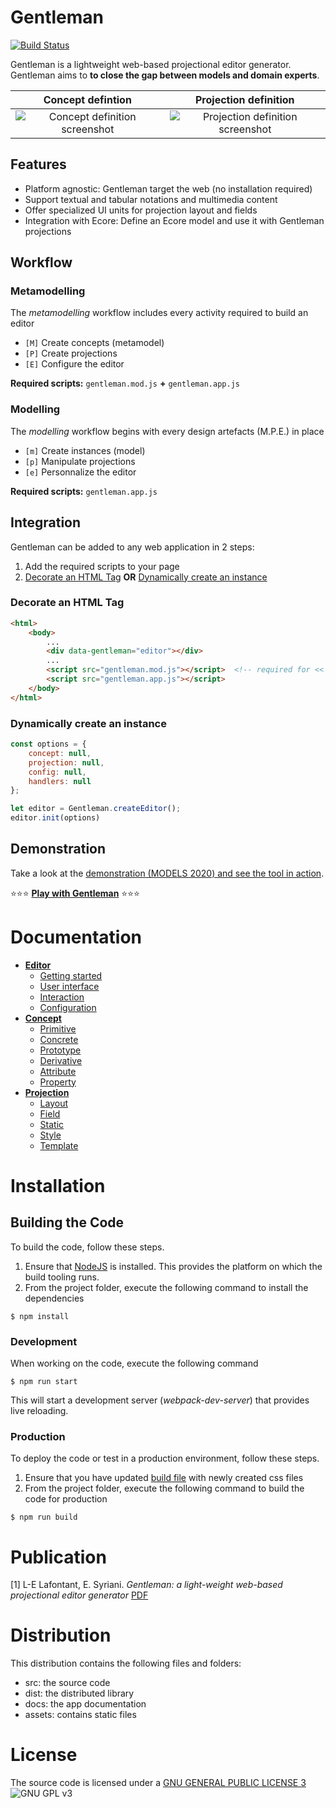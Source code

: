 # **Gentleman**

[![Build Status](https://travis-ci.org/geodes-sms/gentleman.svg?branch=master)](https://travis-ci.org/geodes-sms/gentleman)

Gentleman is a lightweight web-based projectional editor generator.  
Gentleman aims to **to close the gap between models and domain experts**.

| Concept defintion        | Projection definition           |
|:-------------:|:-------------:|
| ![Concept definition screenshot](https://geodes-sms.github.io/gentleman/assets/images/concept-definition.png "Concept definition")  | ![Projection definition screenshot](https://geodes-sms.github.io/gentleman/assets/images/projection-definition.png "projection definition") |

## Features

- Platform agnostic: Gentleman target the web (no installation required)
- Support textual and tabular notations and multimedia content
- Offer specialized UI units for projection layout and fields
- Integration with Ecore: Define an Ecore model and use it with Gentleman projections

## Workflow

### **Metamodelling**

The *metamodelling* workflow includes every activity required to build an editor

- `[M]` Create concepts (metamodel)
- `[P]` Create projections
- `[E]` Configure the editor

**Required scripts:** `gentleman.mod.js` **+** `gentleman.app.js`

### **Modelling**

The *modelling* workflow begins with every design artefacts (M.P.E.) in place

- `[m]` Create instances (model)
- `[p]` Manipulate projections
- `[e]` Personnalize the editor

**Required scripts:** `gentleman.app.js`

## Integration

Gentleman can be added to any web application in 2 steps:

1. Add the required scripts to your page
2. [Decorate an HTML Tag](#decorate-an-html-tag) **OR** [Dynamically create an instance](#dynamically-create-an-instance)

### Decorate an HTML Tag

```html
<html>
    <body>
        ...
        <div data-gentleman="editor"></div>
        ...
        <script src="gentleman.mod.js"></script>  <!-- required for << design workflow >> -->
        <script src="gentleman.app.js"></script>
    </body>
</html>
```

### Dynamically create an instance

```javascript
const options = {
    concept: null,
    projection: null, 
    config: null, 
    handlers: null
};

let editor = Gentleman.createEditor();
editor.init(options)
```

## Demonstration

Take a look at the [demonstration (MODELS 2020) and see the tool in action](https://youtu.be/wJ4hVZjmrv4).

⭐⭐⭐ **[Play with Gentleman](https://geodes-sms.github.io/gentleman/demo/index.html)** ⭐⭐⭐

# Documentation

<!-- You can read the documentation for Gentleman [here](https://geodes-sms.github.io/gentleman/docs). If you would like to help improve this documentation, the source for many of the docs can be found in the doc folder within this repository.  -->

- [**Editor**](docs/editor.md)
  - [Getting started](docs/editor.md#interaction)
  - [User interface](docs/editor.md#user-interface)
  - [Interaction](docs/editor.md#interaction)
  - [Configuration](docs/editor.md#configuration)
- [**Concept**](docs/concept.md)
  - [Primitive](docs/concept.md#primitive)
  - [Concrete](docs/concept.md#concrete)
  - [Prototype](docs/concept.md#prototype)
  - [Derivative](docs/concept.md#derivative)
  - [Attribute](docs/concept.md#attribute)
  - [Property](docs/concept.md#property)
- [**Projection**](docs/projection.md)
  - [Layout](docs/projection.md#layout)
  - [Field](docs/projection.md#field)
  - [Static](docs/projection.md#static)
  - [Style](docs/projection.md#style)
  - [Template](docs/projection.md#template)


# Installation

## Building the Code

To build the code, follow these steps.

1. Ensure that [NodeJS](http://nodejs.org/) is installed. This provides the platform on which the build tooling runs.
2. From the project folder, execute the following command to install the dependencies

```
$ npm install
```

### Development

When working on the code, execute the following command

```
$ npm run start
```

This will start a development server (*webpack-dev-server*) that provides live reloading.

### Production

To deploy the code or test in a production environment, follow these steps.

1. Ensure that you have updated [build file](scripts/build.js) with newly created css files
2. From the project folder, execute the following command to build the code for production

```
$ npm run build
```
  
# Publication

[1] L-E Lafontant, E. Syriani. *Gentleman: a light-weight web-based projectional editor generator* [PDF](https://dl.acm.org/doi/pdf/10.1145/3417990.3421998)

# Distribution

This distribution contains the following files and folders:

- src: the source code
- dist: the distributed library
- docs: the app documentation
- assets: contains static files

# License

The source code is licensed under a [GNU GENERAL PUBLIC LICENSE 3](https://www.gnu.org/copyleft/gpl.html) ![GNU GPL v3](https://img.shields.io/badge/license-GPLv3-blue.svg)
